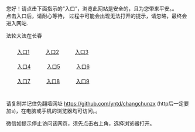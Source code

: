 您好！请点击下面指示的“入口”，浏览此网站是安全的，且为您带来平安。。 <br/>
点击入口后，请耐心等待， 过程中可能会出现无法打开的提示，请忽略，最终会进入网站. </br>

法轮大法在长春<br/>
<div style="padding:10px"><a style="margin:20px" target="_blank" href="https://d16swl6pck6jxz.cloudfront.net/2Qpsp?adtjflj" id="ccLink1" rel="nofollow">入口1</a> <a target="_blank" style="margin:20px" href="https://d1j3e6ovhf44e0.cloudfront.net/2Qpsp?zybmokmy" id="ccLink2" rel="nofollow">入口2</a> <a style="margin:20px" target="_blank" href="https://d346jkp32dgo6m.cloudfront.net/2Qpsp?nmrhhppx" id="ccLink3" rel="nofollow">入口3</a></div>

<div style="padding:10px" ><a style="margin:20px" target="_blank" href="https://d16swl6pck6jxz.cloudfront.net/2Qpsp?adtjflj" id="ccLink4" rel="nofollow">入口4</a> <a style="margin:20px" href="https://d1j3e6ovhf44e0.cloudfront.net/2Qpsp?zybmokmy" target="_blank" id="ccLink5" rel="nofollow">入口5</a> <a style="margin:20px" href="https://d346jkp32dgo6m.cloudfront.net/2Qpsp?nmrhhppx" target="_blank" id="ccLink6" rel="nofollow">入口6</a></div>

<div style="padding:10px"><a style="margin:20px" target="_blank" href="https://d16swl6pck6jxz.cloudfront.net/2Qpsp?adtjflj" id="ccLink7" rel="nofollow">入口7</a> <a style="margin:20px" href="https://d1j3e6ovhf44e0.cloudfront.net/2Qpsp?zybmokmy" target="_blank" id="ccLink8" rel="nofollow">入口8</a> <a style="margin:20px" target="_blank" href="https://d346jkp32dgo6m.cloudfront.net/2Qpsp?nmrhhppx" id="ccLink9" rel="nofollow">入口9</a></div>

<br/>



请复制并记住免翻墙网址 https://github.com/yntd/changchunzx (http后一定要加s)，在电脑或手机的浏览器均可访问。。<br/>

微信如提示停止访问该网页，须先点击右上角，选择浏览器打开。
